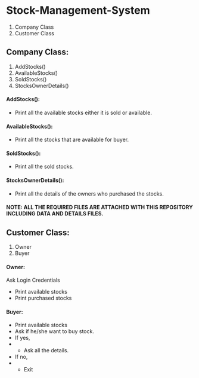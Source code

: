 # Stock-Management-System
1. Company Class
2. Customer Class

## Company Class:
1. AddStocks()
2. AvailableStocks()
3. SoldStocks()
4. StocksOwnerDetails()
#### AddStocks():
- Print all the available stocks either it is sold or available.
#### AvailableStocks():
- Print all the stocks that are available for buyer.
#### SoldStocks():
- Print all the sold stocks.
#### StocksOwnerDetails():
- Print all the details of the owners who purchased the stocks.

#### NOTE: ALL THE REQUIRED FILES ARE ATTACHED WITH THIS REPOSITORY INCLUDING DATA AND DETAILS FILES.

## Customer Class:
1. Owner
2. Buyer

#### Owner:
Ask Login Credentials
- Print available stocks
- Print purchased stocks

#### Buyer:
- Print available stocks
- Ask if he/she want to buy stock.
- If yes,
- - Ask all the details.
- If no,
- - Exit
